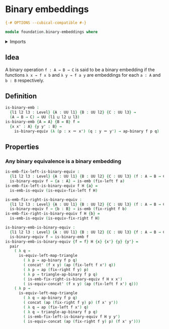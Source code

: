 # Binary embeddings

```agda
{-# OPTIONS --cubical-compatible #-}

module foundation.binary-embeddings where
```

<details><summary>Imports</summary>

```agda
open import foundation.action-on-identifications-binary-functions
open import foundation.action-on-identifications-functions
open import foundation.binary-equivalences
open import foundation.dependent-pair-types
open import foundation.identity-types
open import foundation.universe-levels

open import foundation-core.embeddings
open import foundation-core.equivalences
```

</details>

## Idea

A binary operation `f : A → B → C` is said to be a binary embedding if the
functions `λ x → f x b` and `λ y → f a y` are embeddings for each `a : A` and
`b : B` respectively.

## Definition

```agda
is-binary-emb :
  {l1 l2 l3 : Level} {A : UU l1} {B : UU l2} {C : UU l3} →
  (A → B → C) → UU (l1 ⊔ l2 ⊔ l3)
is-binary-emb {A = A} {B = B} f =
  {x x' : A} {y y' : B} →
    is-binary-equiv (λ (p : x ＝ x') (q : y ＝ y') → ap-binary f p q)
```

## Properties

### Any binary equivalence is a binary embedding

```agda
is-emb-fix-left-is-binary-equiv :
  {l1 l2 l3 : Level} {A : UU l1} {B : UU l2} {C : UU l3} (f : A → B → C) →
  is-binary-equiv f → {a : A} → is-emb (fix-left f a)
is-emb-fix-left-is-binary-equiv f H {a} =
  is-emb-is-equiv (is-equiv-fix-left f H)

is-emb-fix-right-is-binary-equiv :
  {l1 l2 l3 : Level} {A : UU l1} {B : UU l2} {C : UU l3} (f : A → B → C) →
  is-binary-equiv f → {b : B} → is-emb (fix-right f b)
is-emb-fix-right-is-binary-equiv f H {b} =
  is-emb-is-equiv (is-equiv-fix-right f H)

is-binary-emb-is-binary-equiv :
  {l1 l2 l3 : Level} {A : UU l1} {B : UU l2} {C : UU l3} {f : A → B → C} →
  is-binary-equiv f → is-binary-emb f
is-binary-emb-is-binary-equiv {f = f} H {x} {x'} {y} {y'} =
  pair
    ( λ q →
      is-equiv-left-map-triangle
        ( λ p → ap-binary f p q)
        ( concat' (f x y) (ap (fix-left f x') q))
        ( λ p → ap (fix-right f y) p)
        ( λ p → triangle-ap-binary f p q)
        ( is-emb-fix-right-is-binary-equiv f H x x')
        ( is-equiv-concat' (f x y) (ap (fix-left f x') q)))
    ( λ p →
      is-equiv-left-map-triangle
        ( λ q → ap-binary f p q)
        ( concat (ap (fix-right f y) p) (f x' y'))
        ( λ q → ap (fix-left f x') q)
        ( λ q → triangle-ap-binary f p q)
        ( is-emb-fix-left-is-binary-equiv f H y y')
        ( is-equiv-concat (ap (fix-right f y) p) (f x' y')))
```
